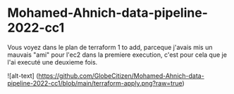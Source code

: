 # Mohamed-Ahnich-data-pipeline-2022-cc1

Vous voyez dans le plan de terraform 1 to add, parceque j'avais mis un mauvais "ami" pour l'ec2 dans la premiere execution, c'est pour cela que je l'ai executé une deuxieme fois.

![alt-text] (https://github.com/GlobeCitizen/Mohamed-Ahnich-data-pipeline-2022-cc1/blob/main/terraform-apply.png?raw=true)